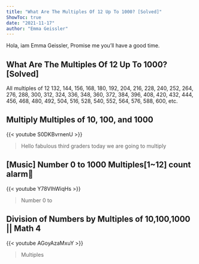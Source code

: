 ```yaml
---
title: "What Are The Multiples Of 12 Up To 1000? [Solved]"
ShowToc: true 
date: "2021-11-17"
author: "Emma Geissler" 
---
```


Hola, iam Emma Geissler, Promise me you’ll have a good time.
## What Are The Multiples Of 12 Up To 1000? [Solved]
All multiples of 12 132, 144, 156, 168, 180, 192, 204, 216, 228, 240, 252, 264, 276, 288, 300, 312, 324, 336, 348, 360, 372, 384, 396, 408, 420, 432, 444, 456, 468, 480, 492, 504, 516, 528, 540, 552, 564, 576, 588, 600, etc.

## Multiply Multiples of 10, 100, and 1000
{{< youtube S0DKBvrnenU >}}
>Hello fabulous third graders today we are going to multiply 

## [Music] Number 0 to 1000 Multiples[1~12]  count alarm🔔
{{< youtube Y78VIhWiqHs >}}
>Number 0 to 

## Division of Numbers by Multiples of 10,100,1000 || Math 4
{{< youtube AGoyAzaMxuY >}}
>Multiples

